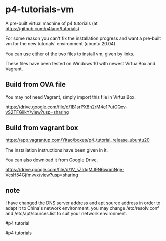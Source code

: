 # p4-tutorials-vm

A pre-built virtual machine of p4 tutorials (at https://github.com/p4lang/tutorials).

For some reason you can't fix the installation progress and want a pre-built vm for the new tutorials' environment (ubuntu 20.04).

You can use either of the two files to install vm, given by links.

These files have been tested on Windows 10 with newest VirtualBox and Vagrant.

## Build from OVA file

You may not need Vagrant, simply import this file in VirtualBox.

https://drive.google.com/file/d/1B1srPX8h2rM4e1PutGQxv-vS2TFGiikY/view?usp=sharing

## Build from vagrant box

https://app.vagrantup.com/Yitao/boxes/p4_tutorial_release_ubuntu20

The installation instructions have been given in it.

You can also download it from Google Drive.

https://drive.google.com/file/d/1V_sZldgMJ9N6wqmNge-VcsH54Gjfmvvx/view?usp=sharing

## note

I have changed the DNS server address and apt source address in order to adapt it to China's network environment, you may change /etc/resolv.conf and /etc/apt/sources.list to suit your network environment.

\#p4 tutorial

\#p4 tutorials
